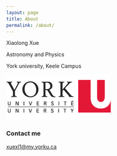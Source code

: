 ```yaml
---
layout: page
title: About
permalink: /about/
---
```


Xiaolong Xue

Astronomy and Physics

York university, Keele Campus

![YorkU logo](images/yorku.jpg)
### Contact me

[xuexl1@my.yorku.ca](mailto:xuexl1@my.yorku.ca)
